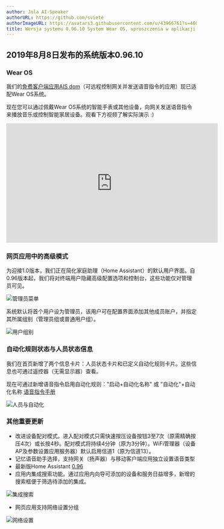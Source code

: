 ```yaml
---
author: Jola AI-Speaker
authorURL: https://github.com/sviete
authorImageURL: https://avatars3.githubusercontent.com/u/43966761?s=460&v=4
title: Wersja systemu 0.96.10 System Wear OS, uproszczenia w aplikacji
---
```


## 2019年8月8日发布的系统版本0.96.10

### Wear OS

我们的<a href="https://play.google.com/store/apps/details?id=pl.sviete.dom" target="_blank">免费客户端应用AIS dom</a>（可远程控制网关并发送语音指令的应用）现已适配Wear OS系统。

现在您可以通过佩戴Wear OS系统的智能手表或其他设备，向网关发送语音指令来播放音乐或控制智能家居设备。观看下方视频了解实际演示 :)

<iframe width="560" height="315"  src="https://www.youtube.com/embed/_PY8FsPDQzA" frameBorder="0" allowFullScreen></iframe>

<!--truncate-->

### 网页应用中的高级模式

为迎接1.0版本，我们正在简化家庭助理（Home Assistant）的默认用户界面。自0.96版本起，我们将对终端用户隐藏高级配置选项和控制台，这些功能仅对管理员可见。

![管理员菜单](/img/en/blog/new_menu_for_admins.png)

系统默认将首个用户设为管理员，该用户可在配置界面添加其他成员账户，并指定其所属组别（管理员组或普通用户组）。

![用户组别](/img/en/blog/user_group.png)

### 自动化规则状态与人员状态信息

我们在首页新增了两个信息卡片：人员状态卡片和已定义自动化规则卡片。这些信息也可通过遥控器（无需显示器）查看。

现在可通过新增语音指令启用自动化规则："启动+自动化名称" 或 "自动化"+自动化名称
[语音指令手册](/docs/ais_app_assistent_commands#uruchamianie-automatyzacji)

![人员与自动化](/img/en/blog/persons_and_automations.png)

### 其他重要更新

- 改进设备配对模式。进入配对模式只需快速按压设备按钮3至7次（原需精确按压4次）或长按4秒。配对模式将持续4分钟（原为3分钟）。WiFi管理器（设备AP及参数设置应用服务器）默认启用信道1（原为信道13）。
- 记忆语音助手选择，支持网关（扬声器）与移动客户端应用独立设置语音类型
- 最新版Home Assistant <a href="https://www.home-assistant.io/blog/2019/07/17/release-96/" target="_blank">0.96</a>
- 应用内集成搜索功能。通过应用内向导可添加的设备和服务日益增多，新增的搜索框便于筛选待添加的集成。

![集成搜索](/img/en/blog/search_integration.png)

- 网页应用支持网络设置分组

![网络设置](/img/en/blog/network_settings.png)